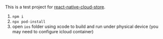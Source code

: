 This is a test project for [react-native-cloud-store](https://github.com/XHMM/react-native-cloud-store).

1. `npm i`
2. `npx pod-install`
3. open `ios` folder using xcode to build and run under physical device (you may need to configure icloud container)
